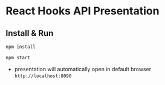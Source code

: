 # React Hooks API Presentation

## Install & Run

```sh
npm install

npm start
```

- presentation will automatically open in default browser `http://localhost:8090`
